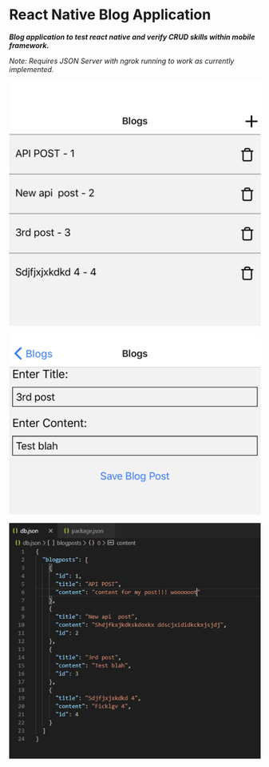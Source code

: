 # React Native Blog Application

**_Blog application to test react native and verify CRUD skills within mobile framework._**

_Note: Requires JSON Server with ngrok running to work as currently implemented._

![alt](/media/BlogIndex.png)

![alt](/media/BlogEdit.png)

![alt](/media/JSONServer.PNG)

